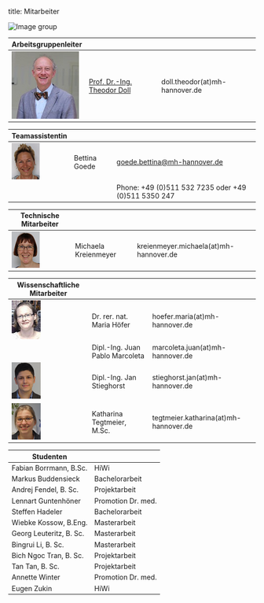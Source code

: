 title: Mitarbeiter

![Image group](Gruppe.png)

|Arbeitsgruppenleiter|                |     |
|--------------|---------------|----|
|![Image Theo Doll](doll2.png)|[Prof. Dr.-Ing. Theodor Doll](pagedoll.html)|	doll.theodor(at)mh-hannover.de|   



|Teamassistentin|                     |      |
|--------------|---------------------|------|
|![Image Bettina Goede](Betti.png) | Bettina Goede	|	goede.bettina@mh-hannover.de     |
|    |   |Phone: +49 (0)511 532 7235 oder +49 (0)511 5350 247|

|Technische Mitarbeiter|                     |      |
|--------------|---------------------|------|
|![Image Michaela Kreienmeyer](Michaela.png) | Michaela Kreienmeyer	|	kreienmeyer.michaela(at)mh-hannover.de     |


|Wissenschaftliche Mitarbeiter|             |    |
|---------|------|------|
|![Image Maria Höfer](Maria.png) | Dr. rer. nat. Maria Höfer | hoefer.maria(at)mh-hannover.de | 
|   |Dipl.-Ing. Juan Pablo Marcoleta | marcoleta.juan(at)mh-hannover.de|
|![Image Jan Stieghorst ](Jan.png) |  Dipl.-Ing. Jan Stieghorst|	stieghorst.jan(at)mh-hannover.de|    
|![Image Katharina Tegtmeier](Katharina.png)  | Katharina Tegtmeier, M.Sc. 	|	tegtmeier.katharina(at)mh-hannover.de | 


|Studenten|             |
|-----------|-------------|
|Fabian Borrmann, B.Sc. | HiWi|
|Markus Buddensieck | Bachelorarbeit|
|Andrej Fendel, B. Sc. | Projektarbeit|
|Lennart Guntenhöner |Promotion Dr. med. |
|Steffen Hadeler | Bachelorarbeit|
|Wiebke Kossow, B.Eng. |  Masterarbeit|
|Georg Leuteritz, B. Sc. |  Masterarbeit|
|Bingrui Li, B. Sc. |Masterarbeit|
|Bich Ngoc Tran, B. Sc.| Projektarbeit|
|Tan Tan, B. Sc.| Projektarbeit|
|Annette Winter | Promotion Dr. med.|
|Eugen Zukin | HiWi |


